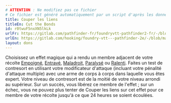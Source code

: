 ```yaml
---
# ATTENTION : Ne modifiez pas ce fichier
# Ce fichier est généré automatiquement par un script d'après les données du module Foundry VTT officiel et de sa traduction
title: Couper les liens
titleEn: Cut the Bonds
id: r0twuF5nxXN5lkLk
urlFr: https://gitlab.com/pathfinder-fr/foundryvtt-pathfinder2-fr/-/blob/master/data/feats/r0twuF5nxXN5lkLk.htm
urlEn: https://gitlab.com/hooking/foundry-vtt---pathfinder-2e/-/blob/master/packs/data/feats.db/cut-the-bonds.json
layout: dons
---
```

Choisissez un effet magique qui a rendu un membre adjacent de votre récolte [Empoigné](../conditions/agrippé-empoigné.html), [Entravé](../conditions/entravé.html), [Maladroit](../conditions/maladroit.html), [Paralysé](../conditions/paralysé.html) ou [Ralenti](../conditions/ralenti.html). Faites un test de contresort en utilisant votre modificateur d'attaque (incluant votre pénalité d'attaque multiple) avec une arme de corps à corps dans laquelle vous êtes expert. Votre niveau de contresort est de la moitié de votre niveau arrondi au supérieur. Sur un succès, vous libérez ce membre de l'effet ; sur un échec, vous ne pouvez plus tenter de Couper les liens sur cet effet pour ce membre de votre récolte jusqu'à ce que 24 heures se soient écoulées.
